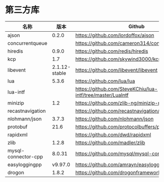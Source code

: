 # 第三方库

|  名称   | 版本  | Github |
|  ----  | ----  |----|
| ajson | 0.2.0 | https://github.com/lordoffox/ajson |
| concurrentqueue | | https://github.com/cameron314/concurrentqueue |
| hiredis | 0.9.0 | https://github.com/redis/hiredis |
| kcp | 1.7 | https://github.com/skywind3000/kcp |
| libevent | 2.1.12-stable | https://github.com/libevent/libevent |
| lua | 5.3.6 | https://github.com/lua/lua |
| lua-intf |  | https://github.com/SteveKChiu/lua-intf/tree/master/LuaIntf |
| minizip | 1.2 | https://github.com/zlib-ng/minizip-ng/tree/1.2 |
| recastnavigation |               | https://github.com/recastnavigation/recastnavigation |
| nlohmann/json | 3.7.3 | https://github.com/nlohmann/json |
| protobuf | 21.6 | https://github.com/protocolbuffers/protobuf |
| rapidxml |  | https://github.com/dwd/rapidxml |
| zlib | 1.2.8 | https://github.com/madler/zlib |
| mysql-connector-cpp | 8.0.31 | https://github.com/mysql/mysql-connector-cpp |
| easyloggingpp | v9.97.0 | https://github.com/amrayn/easyloggingpp |
| drogon | 1.8.2 | https://github.com/drogonframework/drogon |
